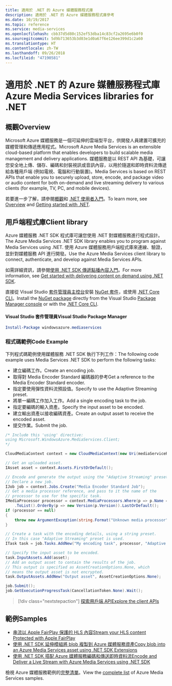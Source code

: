 ```yaml
---
title: 適用於 .NET 的 Azure 媒體服務程式庫
description: 適用於 .NET 的 Azure 媒體服務程式庫參考
ms.date: 10/19/2017
ms.topic: reference
ms.service: media-services
ms.openlocfilehash: cbb37d5d80c152ef53dba14c83cf2a2695e6b0f0
ms.sourcegitcommit: 5d9b713653b3d03e1d0a67f6e126ee399d1c2a60
ms.translationtype: HT
ms.contentlocale: zh-TW
ms.lasthandoff: 09/26/2018
ms.locfileid: "47190581"
---
```

# <a name="azure-media-services-libraries-for-net"></a><span data-ttu-id="356ee-103">適用於 .NET 的 Azure 媒體服務程式庫</span><span class="sxs-lookup"><span data-stu-id="356ee-103">Azure Media Services libraries for .NET</span></span>

## <a name="overview"></a><span data-ttu-id="356ee-104">概觀</span><span class="sxs-lookup"><span data-stu-id="356ee-104">Overview</span></span>

<span data-ttu-id="356ee-105">Microsoft Azure 媒體服務是一個可延伸的雲端型平台，供開發人員建置可擴充的媒體管理和傳遞應用程式。</span><span class="sxs-lookup"><span data-stu-id="356ee-105">Microsoft Azure Media Services is an extensible cloud-based platform that enables developers to build scalable media management and delivery applications.</span></span> <span data-ttu-id="356ee-106">媒體服務是以 REST API 為基礎，可讓您安全地上傳、儲存、編碼和封裝視訊或音訊內容，以用於隨選和即時資料流傳遞給各種用戶端 (例如電視、電腦和行動裝置)。</span><span class="sxs-lookup"><span data-stu-id="356ee-106">Media Services is based on REST APIs that enable you to securely upload, store, encode, and package video or audio content for both on-demand and live streaming delivery to various clients (for example, TV, PC, and mobile devices).</span></span> 

<span data-ttu-id="356ee-107">若要進一步了解，請參閱[概觀](/azure/media-services/media-services-overview)和 [.NET 使用者入門](/azure/media-services/media-services-dotnet-how-to-use)。</span><span class="sxs-lookup"><span data-stu-id="356ee-107">To learn more, see [Overview](/azure/media-services/media-services-overview) and [Getting started with .NET](/azure/media-services/media-services-dotnet-how-to-use).</span></span> 

## <a name="client-library"></a><span data-ttu-id="356ee-108">用戶端程式庫</span><span class="sxs-lookup"><span data-stu-id="356ee-108">Client library</span></span>

<span data-ttu-id="356ee-109">Azure 媒體服務 .NET SDK 程式庫可讓您使用 .NET 對媒體服務進行程式設計。</span><span class="sxs-lookup"><span data-stu-id="356ee-109">The Azure Media Services .NET SDK library enables you to program against Media Services using .NET.</span></span> <span data-ttu-id="356ee-110">使用 Azure 媒體服務用戶端程式庫來連線、驗證，並針對媒體服務 API 進行開發。</span><span class="sxs-lookup"><span data-stu-id="356ee-110">Use the Azure Media Services client library to connect, authenticate, and develop against Media Services APIs.</span></span>  

<span data-ttu-id="356ee-111">如需詳細資訊，請參閱[使用 .NET SDK 傳遞點播內容入門](/azure/media-services/media-services-dotnet-get-started)。</span><span class="sxs-lookup"><span data-stu-id="356ee-111">For more information, see [Get started with delivering content on demand using .NET SDK](/azure/media-services/media-services-dotnet-get-started).</span></span>

<span data-ttu-id="356ee-112">直接從 Visual Studio [套件管理員主控台][PackageManager]安裝 [NuGet 套件](https://www.nuget.org/packages/windowsazure.mediaservices)，或使用 [.NET Core CLI][DotNetCLI]。</span><span class="sxs-lookup"><span data-stu-id="356ee-112">Install the [NuGet package](https://www.nuget.org/packages/windowsazure.mediaservices) directly from the Visual Studio [Package Manager console][PackageManager] or with the [.NET Core CLI][DotNetCLI].</span></span>

#### <a name="visual-studio-package-manager"></a><span data-ttu-id="356ee-113">Visual Studio 套件管理員</span><span class="sxs-lookup"><span data-stu-id="356ee-113">Visual Studio Package Manager</span></span>

```powershell
Install-Package windowsazure.mediaservices
```

### <a name="code-example"></a><span data-ttu-id="356ee-114">程式碼範例</span><span class="sxs-lookup"><span data-stu-id="356ee-114">Code Example</span></span>

<span data-ttu-id="356ee-115">下列程式碼範例使用媒體服務 .NET SDK 執行下列工作：</span><span class="sxs-lookup"><span data-stu-id="356ee-115">The following code example uses Media Services .NET SDK to perform the following tasks:</span></span>

- <span data-ttu-id="356ee-116">建立編碼工作。</span><span class="sxs-lookup"><span data-stu-id="356ee-116">Create an encoding job.</span></span>
- <span data-ttu-id="356ee-117">取得對 Media Encoder Standard 編碼器的參考</span><span class="sxs-lookup"><span data-stu-id="356ee-117">Get a reference to the Media Encoder Standard encoder.</span></span>
- <span data-ttu-id="356ee-118">指定要使用彈性資料流預設值。</span><span class="sxs-lookup"><span data-stu-id="356ee-118">Specify to use the Adaptive Streaming preset.</span></span>
- <span data-ttu-id="356ee-119">將單一編碼工作加入工作。</span><span class="sxs-lookup"><span data-stu-id="356ee-119">Add a single encoding task to the job.</span></span>
- <span data-ttu-id="356ee-120">指定要編碼的輸入資產。</span><span class="sxs-lookup"><span data-stu-id="356ee-120">Specify the input asset to be encoded.</span></span>
- <span data-ttu-id="356ee-121">建立輸出資產以接收編碼資產。</span><span class="sxs-lookup"><span data-stu-id="356ee-121">Create an output asset to receive the encoded asset.</span></span>
- <span data-ttu-id="356ee-122">提交作業。</span><span class="sxs-lookup"><span data-stu-id="356ee-122">Submit the job.</span></span>


```csharp
/* Include this 'using' directive:
using Microsoft.WindowsAzure.MediaServices.Client;
*/

CloudMediaContext context = new CloudMediaContext(new Uri(mediaServiceRESTAPIEndpoint), tokenProvider);

// Get an uploaded asset.
IAsset asset = context.Assets.FirstOrDefault();

// Encode and generate the output using the "Adaptive Streaming" preset.
// Declare a new job.
IJob job = context.Jobs.Create("Media Encoder Standard Job");
// Get a media processor reference, and pass to it the name of the 
// processor to use for the specific task.
IMediaProcessor processor = context.MediaProcessors.Where(p => p.Name == mediaProcessorName)
    .ToList().OrderBy(p => new Version(p.Version)).LastOrDefault();
if (processor == null) 
{
    throw new ArgumentException(string.Format("Unknown media processor", mediaProcessorName));
}

// Create a task with the encoding details, using a string preset.
// In this case "Adaptive Streaming" preset is used.
ITask task = job.Tasks.AddNew("My encoding task", processor, "Adaptive Streaming", TaskOptions.None);

// Specify the input asset to be encoded.
task.InputAssets.Add(asset);
// Add an output asset to contain the results of the job. 
// This output is specified as AssetCreationOptions.None, which 
// means the output asset is not encrypted. 
task.OutputAssets.AddNew("Output asset", AssetCreationOptions.None);

job.Submit();
job.GetExecutionProgressTask(CancellationToken.None).Wait();
```

> [!div class="nextstepaction"]
> [<span data-ttu-id="356ee-123">探索用戶端 API</span><span class="sxs-lookup"><span data-stu-id="356ee-123">Explore the client APIs</span></span>](/dotnet/api/overview/azure/mediaservices/client)

## <a name="samples"></a><span data-ttu-id="356ee-124">範例</span><span class="sxs-lookup"><span data-stu-id="356ee-124">Samples</span></span>

- [<span data-ttu-id="356ee-125">串流以 Apple FairPlay 保護的 HLS 內容</span><span class="sxs-lookup"><span data-stu-id="356ee-125">Stream your HLS content Protected with Apple FairPlay</span></span>](https://azure.microsoft.com/resources/samples/media-services-dotnet-dynamic-encryption-with-fairplay/)
- [<span data-ttu-id="356ee-126">使用 .NET SDK 延伸模組將 blob 複製到 Azure 媒體服務資產</span><span class="sxs-lookup"><span data-stu-id="356ee-126">Copy blob into an Azure Media Services asset using .NET SDK Extensions</span></span>](https://azure.microsoft.com/resources/samples/media-services-dotnet-copy-blob-into-asset/)
- [<span data-ttu-id="356ee-127">使用 .NET SDK 搭配 Azure 媒體服務編碼和傳送即時資料流</span><span class="sxs-lookup"><span data-stu-id="356ee-127">Encode and Deliver a Live Stream with Azure Media Services using .NET SDK</span></span>](https://azure.microsoft.com/resources/samples/media-services-dotnet-encode-live-stream-with-ams-clear/)

<span data-ttu-id="356ee-128">檢視 Azure 媒體服務範例的[完整清單](https://azure.microsoft.com/resources/samples/?platform=dotnet&service=media-services)。</span><span class="sxs-lookup"><span data-stu-id="356ee-128">View the [complete list](https://azure.microsoft.com/resources/samples/?platform=dotnet&service=media-services) of Azure Media Services samples.</span></span>


[PackageManager]: https://docs.microsoft.com/nuget/tools/package-manager-console
[DotNetCLI]: https://docs.microsoft.com/dotnet/core/tools/dotnet-add-package

